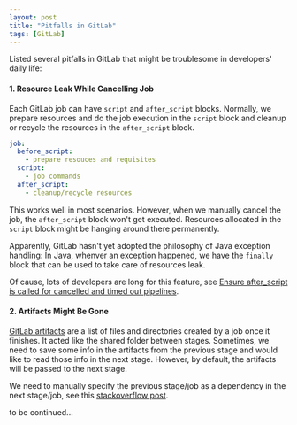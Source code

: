 ```yaml
---
layout: post
title: "Pitfalls in GitLab"
tags: [GitLab]
---
```


Listed several pitfalls in GitLab that might be troublesome in developers' daily life:
#### 1. Resource Leak While Cancelling Job
Each GitLab job can have `script` and `after_script` blocks. Normally, we prepare resources and do the job execution in the `script` block and cleanup or recycle the resources in the `after_script` block. 
```yaml
job:
  before_script:
    - prepare resouces and requisites
  script:
    - job commands
  after_script:
    - cleanup/recycle resources
``` 
This works well in most scenarios. However, when we manually cancel the job, the `after_script` block won't get executed. Resources allocated in the `script` block might be hanging around there permanently. 

Apparently, GitLab hasn't yet adopted the philosophy of Java exception handling: In Java, whenver an exception happened, we have the `finally` block that can be used to take care of resources leak. 

Of cause, lots of developers are long for this feature, see [Ensure after_script is called for cancelled and timed out pipelines](https://gitlab.com/gitlab-org/gitlab/-/issues/15603).

#### 2. Artifacts Might Be Gone
[GitLab artifacts](https://docs.gitlab.com/ee/ci/pipelines/job_artifacts.html) are a list of files and directories created by a job once it finishes. It acted like the shared folder between stages. Sometimes, we need to save some info in the artifacts from the previous stage and would like to read those info in the next stage. However, by default, the artifacts will be passed to the next stage. 

We need to manually specify the previous stage/job as a dependency in the next stage/job, see this [stackoverflow post](https://stackoverflow.com/questions/38140996/how-can-i-pass-artifacts-to-another-stage).

to be continued...

